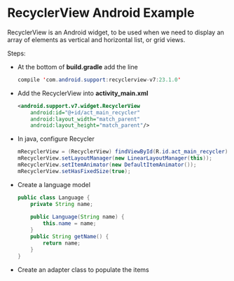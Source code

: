 # RecyclerView Android Example

RecyclerView is an Android widget, to be used when we need to display an array of elements as vertical and horizontal list, or grid views.

Steps:

  - At the bottom of **build.gradle** add the line
  
    ```java
    compile 'com.android.support:recyclerview-v7:23.1.0'
    ```
    
  - Add the RecyclerView into **activity_main.xml**
  
    ```xml
    <android.support.v7.widget.RecyclerView
        android:id="@+id/act_main_recycler"
        android:layout_width="match_parent"
        android:layout_height="match_parent"/>
    ```
    
  - In java, configure Recycler
  
    ```java
    mRecyclerView = (RecyclerView) findViewById(R.id.act_main_recycler);
    mRecyclerView.setLayoutManager(new LinearLayoutManager(this));
    mRecyclerView.setItemAnimator(new DefaultItemAnimator());
    mRecyclerView.setHasFixedSize(true);
    ```
    
  - Create a language model
  
    ```java
    public class Language {
        private String name;
        
        public Language(String name) {
            this.name = name;
        }
        public String getName() {
            return name;
        }
    }
    ```
    
  - Create an adapter class to populate the items
  
    ```java
    
    ```


